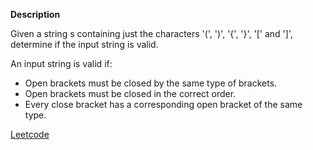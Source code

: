 **Description**

Given a string s containing just the characters '(', ')', '{', '}', '[' and ']', determine if the input string is valid.

An input string is valid if:

- Open brackets must be closed by the same type of brackets.
- Open brackets must be closed in the correct order.
- Every close bracket has a corresponding open bracket of the same type.

[Leetcode](https://leetcode.com/problems/valid-parentheses/description/?envType=study-plan-v2&envId=top-interview-150)
